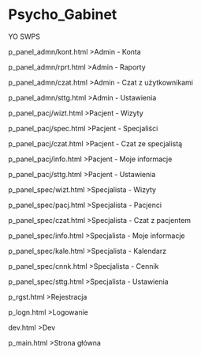 # Psycho_Gabinet
 YO SWPS 
 
p_panel_admn/kont.html  >Admin - Konta

p_panel_admn/rprt.html  >Admin - Raporty

p_panel_admn/czat.html  >Admin - Czat z użytkownikami

p_panel_admn/sttg.html  >Admin - Ustawienia

p_panel_pacj/wizt.html  >Pacjent - Wizyty

p_panel_pacj/spec.html  >Pacjent - Specjaliści

p_panel_pacj/czat.html  >Pacjent - Czat ze specjalistą

p_panel_pacj/info.html  >Pacjent - Moje informacje

p_panel_pacj/sttg.html  >Pacjent - Ustawienia


p_panel_spec/wizt.html  >Specjalista - Wizyty

p_panel_spec/pacj.html  >Specjalista - Pacjenci

p_panel_spec/czat.html  >Specjalista - Czat z pacjentem

p_panel_spec/info.html  >Specjalista - Moje informacje

p_panel_spec/kale.html  >Specjalista - Kalendarz

p_panel_spec/cnnk.html  >Specjalista - Cennik

p_panel_spec/sttg.html  >Specjalista - Ustawienia


p_rgst.html             >Rejestracja  

p_logn.html             >Logowanie  

dev.html                >Dev  

p_main.html             >Strona główna  
